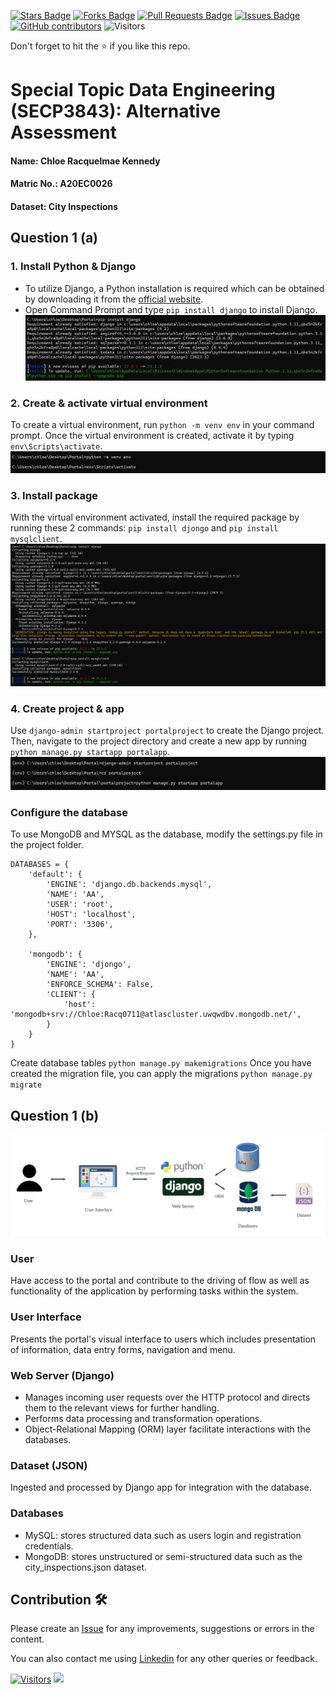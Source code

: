 <a href="https://github.com/drshahizan/SECP3843/stargazers"><img src="https://img.shields.io/github/stars/drshahizan/SECP3843" alt="Stars Badge"/></a>
<a href="https://github.com/drshahizan/SECP3843/network/members"><img src="https://img.shields.io/github/forks/drshahizan/SECP3843" alt="Forks Badge"/></a>
<a href="https://github.com/drshahizan/SECP3843/pulls"><img src="https://img.shields.io/github/issues-pr/drshahizan/SECP3843" alt="Pull Requests Badge"/></a>
<a href="https://github.com/drshahizan/SECP3843/issues"><img src="https://img.shields.io/github/issues/drshahizan/SECP3843" alt="Issues Badge"/></a>
<a href="https://github.com/drshahizan/SECP3843/graphs/contributors"><img alt="GitHub contributors" src="https://img.shields.io/github/contributors/drshahizan/SECP3843?color=2b9348"></a>
![Visitors](https://api.visitorbadge.io/api/visitors?path=https%3A%2F%2Fgithub.com%2Fdrshahizan%2FSECP3843&labelColor=%23d9e3f0&countColor=%23697689&style=flat)


Don't forget to hit the :star: if you like this repo.

# Special Topic Data Engineering (SECP3843): Alternative Assessment

#### Name: Chloe Racquelmae Kennedy
#### Matric No.: A20EC0026
#### Dataset: City Inspections	

## Question 1 (a)
### 1. Install Python & Django
- To utilize Django, a Python installation is required which can be obtained by downloading it from the [official website](https://www.python.org/downloads/).
- Open Command Prompt and type `pip install django` to install Django.
<img  src="./files/images/pip.jpg"></img>

### 2. Create & activate virtual environment
To create a virtual environment, run `python -m venv env` in your command prompt. Once the virtual environment is created, activate it by typing `env\Scripts\activate`.
<img  src="./files/images/env.jpg"></img>

### 3. Install package 
With the virtual environment activated, install the required package by running these 2 commands: `pip install djongo` and `pip install mysqlclient`.
<img  src="./files/images/package.jpg"></img>

### 4. Create project & app
Use `django-admin startproject portalproject` to create the Django project. Then, navigate to the project directory and create a new app by running `python manage.py startapp portalapp`.
<img  src="./files/images/project.jpg"></img>

### Configure the database
To use MongoDB and MYSQL as the database, modify the settings.py file in the project folder.
```
DATABASES = {
    'default': {
        'ENGINE': 'django.db.backends.mysql',
        'NAME': 'AA',
        'USER': 'root',
        'HOST': 'localhost',
        'PORT': '3306',
    },

    'mongodb': {
        'ENGINE': 'djongo',
        'NAME': 'AA',
        'ENFORCE_SCHEMA': False,
        'CLIENT': {
            'host': 'mongodb+srv://Chloe:Racq0711@atlascluster.uwqwdbv.mongodb.net/',
        }
    }
}
```

Create database tables `python manage.py makemigrations`
Once you have created the migration file, you can apply the migrations `python manage.py migrate`

## Question 1 (b)
<img  src="./files/images/architecture.jpeg"></img>

### User
Have access to the portal and contribute to the driving of flow as well as functionality of the application by performing tasks within the system.

### User Interface 
Presents the portal's visual interface to users which includes presentation of information, data entry forms, navigation and menu.

### Web Server (Django)
- Manages incoming user requests over the HTTP protocol and directs them to the relevant views for further handling.
- Performs data processing and transformation operations.
- Object-Relational Mapping (ORM) layer facilitate interactions with the databases.

### Dataset (JSON)
Ingested and processed by Django app for integration with the database.

### Databases
- MySQL: stores structured data such as users login and registration credentials.
- MongoDB: stores unstructured or semi-structured data such as the city_inspections.json dataset.

## Contribution 🛠️
Please create an [Issue](https://github.com/drshahizan/special-topic-data-engineering/issues) for any improvements, suggestions or errors in the content.

You can also contact me using [Linkedin](https://www.linkedin.com/in/drshahizan/) for any other queries or feedback.

[![Visitors](https://api.visitorbadge.io/api/visitors?path=https%3A%2F%2Fgithub.com%2Fdrshahizan&labelColor=%23697689&countColor=%23555555&style=plastic)](https://visitorbadge.io/status?path=https%3A%2F%2Fgithub.com%2Fdrshahizan)
![](https://hit.yhype.me/github/profile?user_id=81284918)